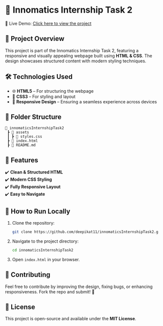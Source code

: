 # 🎨 Innomatics Internship Task 2  

🚀 Live Demo: [Click here to view the project]("https://deepikat11.github.io/innomaticsInternshipTask2/")

## 📌 Project Overview  
This project is part of the Innomatics Internship Task 2, featuring a responsive and visually appealing webpage built using **HTML & CSS**. The design showcases structured content with modern styling techniques.  

## 🛠️ Technologies Used  
- 🌐 **HTML5** – For structuring the webpage  
- 🎨 **CSS3** – For styling and layout  
- 📱 **Responsive Design** – Ensuring a seamless experience across devices  

## 📁 Folder Structure  
```
📂 innomaticsInternshipTask2  
 ┣ 📂 assets  
 ┃ ┣ 📄 styles.css  
 ┣ 📄 index.html  
 ┣ 📄 README.md  
```  

## 🚀 Features  
✔️ **Clean & Structured HTML**  
✔️ **Modern CSS Styling**  
✔️ **Fully Responsive Layout**  
✔️ **Easy to Navigate**  

## 📌 How to Run Locally  
1. Clone the repository:  
   ```bash
   git clone https://github.com/deepikat11/innomaticsInternshipTask2.git
   ```
2. Navigate to the project directory:  
   ```bash
   cd innomaticsInternshipTask2
   ```
3. Open `index.html` in your browser.  

## 📢 Contributing  
Feel free to contribute by improving the design, fixing bugs, or enhancing responsiveness. Fork the repo and submit! 🎉  

## 📜 License  
This project is open-source and available under the **MIT License**.  
